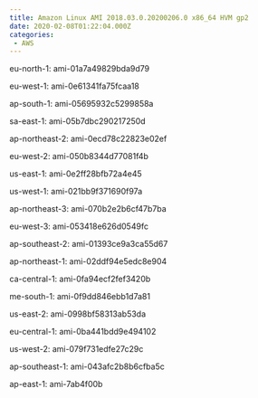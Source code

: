 ```yaml
---
title: Amazon Linux AMI 2018.03.0.20200206.0 x86_64 HVM gp2
date: 2020-02-08T01:22:04.000Z
categories:
 - AWS
---
```


eu-north-1: ami-01a7a49829bda9d79

eu-west-1: ami-0e61341fa75fcaa18

ap-south-1: ami-05695932c5299858a

sa-east-1: ami-05b7dbc290217250d

ap-northeast-2: ami-0ecd78c22823e02ef

eu-west-2: ami-050b8344d77081f4b

us-east-1: ami-0e2ff28bfb72a4e45

us-west-1: ami-021bb9f371690f97a

ap-northeast-3: ami-070b2e2b6cf47b7ba

eu-west-3: ami-053418e626d0549fc

ap-southeast-2: ami-01393ce9a3ca55d67

ap-northeast-1: ami-02ddf94e5edc8e904

ca-central-1: ami-0fa94ecf2fef3420b

me-south-1: ami-0f9dd846ebb1d7a81

us-east-2: ami-0998bf58313ab53da

eu-central-1: ami-0ba441bdd9e494102

us-west-2: ami-079f731edfe27c29c

ap-southeast-1: ami-043afc2b8b6cfba5c

ap-east-1: ami-7ab4f00b

